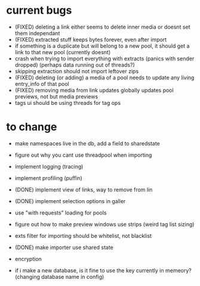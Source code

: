 # current bugs
 - (FIXED) deleting a link either seems to delete inner media or doesnt set them independant 
 - (FIXED) extracted stuff keeps bytes forever, even after import
 - if something is a duplicate but will belong to a new pool, it should get a link to that new pool (currently doesnt)
 - crash when trying to import everything with extracts (panics with sender dropped) (perhaps data running out of threads?)
 - skipping extraction should not import leftover zips
 - (FIXED) deleting (or adding) a media of a pool needs to update any living entry_info of that pool
 - (FIXED) removing media from link updates globally updates pool previews, not but media previews
 - tags ui should be using threads for tag ops

# to change
 - make namespaces live in the db, add a field to sharedstate
 - figure out why you cant use threadpool when importing
 - implement logging (tracing)
 - implement profiling (puffin)
 - (DONE) implement view of links, way to remove from lin
 - (DONE) implement selection options in galler
 - use "with requests" loading for pools
 - figure out how to make preview windows use strips (weird tag list sizing)
 - exts filter for importing should be whitelist, not blacklist
 - (DONE) make importer use shared state
 - encryption
 
 - if i make a new database, is it fine to use the key currently in memeory? (changing database name in config)
